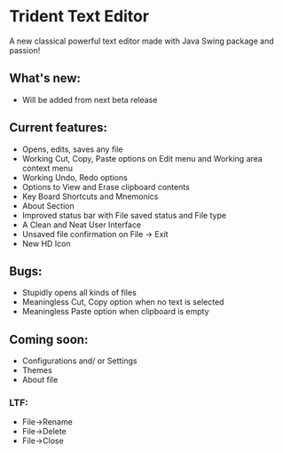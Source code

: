 # Trident Text Editor
A new classical powerful text editor made with Java Swing package and passion!

## What's new:
 * Will be added from next beta release

## Current features:
 * Opens, edits, saves any file
 * Working Cut, Copy, Paste options on Edit menu and Working area context menu
 * Working Undo, Redo options
 * Options to View and Erase clipboard contents
 * Key Board Shortcuts and Mnemonics
 * About Section
 * Improved status bar with File saved status and File type
 * A Clean and Neat User Interface
 * Unsaved file confirmation on File -> Exit
 * New HD Icon

## Bugs:
 * Stupidly opens all kinds of files
 * Meaningless Cut, Copy option when no text is selected
 * Meaningless Paste option when clipboard is empty

## Coming soon:
 * Configurations and/ or Settings
 * Themes
 * About file

### LTF:
 - File->Rename
 - File->Delete
 - File->Close

